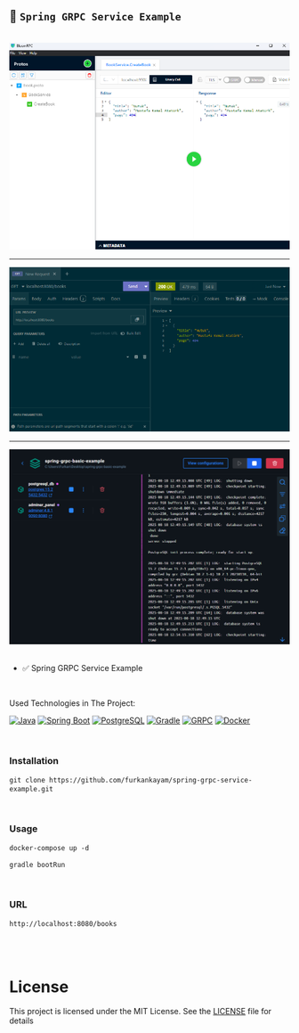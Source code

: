 ## 👛 `Spring GRPC Service Example`

<br>

<div align="center">
<img src="./images/BloomRPC.png" alt="bloomrpc">
</div>

---

<div align="center">
<img src="./images/Insomnia.png" alt="insomnia">
</div>

---

<div align="center">
<img src="./images/Docker.png" alt="docker">
</div>

<br>

- ✅ Spring GRPC Service Example

<br>

Used Technologies in The Project:

[![Java](https://img.shields.io/badge/java-17.0-000?style=for-the-badge&logo=openjdk&logoColor=white&color=FF9A00)](https://www.java.com/en/)
[![Spring Boot](https://img.shields.io/badge/spring%20boot-3.1-000?style=for-the-badge&logo=springboot&logoColor=white&color=6DB33F)](https://spring.io/)
[![PostgreSQL](https://img.shields.io/badge/PostgreSQL-15.2-000?style=for-the-badge&logo=postgresql&logoColor=white&color=4479A1)](https://www.postgresql.org/)
[![Gradle](https://img.shields.io/badge/Gradle-9.0-000?style=for-the-badge&logo=gradle&logoColor=white&color=02303A)](https://gradle.org/)
[![GRPC](https://img.shields.io/badge/GRPC-1.74-000?style=for-the-badge&logo=trpc&logoColor=white&color=FAE742)](https://grpc.io/)
[![Docker](https://img.shields.io/badge/Docker-28.3-000?style=for-the-badge&logo=Docker&logoColor=white&color=2496ED)](https://docs.docker.com/)

<br>

### Installation

```shell
git clone https://github.com/furkankayam/spring-grpc-service-example.git
```

<br>

### Usage

```shell
docker-compose up -d
```

```shell
gradle bootRun
```

<br>

### URL

```bash
http://localhost:8080/books
```

<br>

<br>

# License

This project is licensed under the MIT License. See the [LICENSE](LICENSE) file for details
